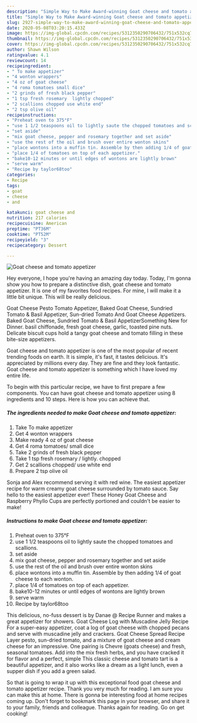 ```yaml
---
description: "Simple Way to Make Award-winning Goat cheese and tomato appetizer"
title: "Simple Way to Make Award-winning Goat cheese and tomato appetizer"
slug: 2927-simple-way-to-make-award-winning-goat-cheese-and-tomato-appetizer
date: 2020-05-08T03:20:15.433Z
image: https://img-global.cpcdn.com/recipes/5312350290706432/751x532cq70/goat-cheese-and-tomato-appetizer-recipe-main-photo.jpg
thumbnail: https://img-global.cpcdn.com/recipes/5312350290706432/751x532cq70/goat-cheese-and-tomato-appetizer-recipe-main-photo.jpg
cover: https://img-global.cpcdn.com/recipes/5312350290706432/751x532cq70/goat-cheese-and-tomato-appetizer-recipe-main-photo.jpg
author: Shawn Wilson
ratingvalue: 4.1
reviewcount: 14
recipeingredient:
- " To make appetizer"
- "4 wonton wrappers"
- "4 oz of goat cheese"
- "4 roma tomatoes small dice"
- "2 grinds of fresh black pepper"
- "1 tsp fresh rosemary  lightly chopped"
- "2 scallions chopped use white end"
- "2 tsp olive oil"
recipeinstructions:
- "Preheat oven to 375°F"
- "use 1 1/2 teaspoons oil to lightly saute the chopped tomatoes and scallions."
- "set aside"
- "mix goat cheese, pepper and rosemary together and set aside"
- "use the rest of the oil and brush over entire wonton skins"
- "place wontons into a muffin tin. Assemble by then adding 1/4 of goat cheese to each wonton."
- "place 1/4 of tomatoes on top of each appetizer."
- "bake10-12 minutes or until edges of wontons are lightly brown"
- "serve warm"
- "Recipe by taylor68too"
categories:
- Recipe
tags:
- goat
- cheese
- and

katakunci: goat cheese and 
nutrition: 217 calories
recipecuisine: American
preptime: "PT36M"
cooktime: "PT52M"
recipeyield: "3"
recipecategory: Dessert

---
```



![Goat cheese and tomato appetizer](https://img-global.cpcdn.com/recipes/5312350290706432/751x532cq70/goat-cheese-and-tomato-appetizer-recipe-main-photo.jpg)

Hey everyone, I hope you're having an amazing day today. Today, I'm gonna show you how to prepare a distinctive dish, goat cheese and tomato appetizer. It is one of my favorites food recipes. For mine, I will make it a little bit unique. This will be really delicious.

Goat Cheese Pesto Tomato Appetizer, Baked Goat Cheese, Sundried Tomato &amp; Basil Appetizer, Sun-dried Tomato And Goat Cheese Appetizers. Baked Goat Cheese, Sundried Tomato &amp; Basil AppetizerSomething New for Dinner. basil chiffonade, fresh goat cheese, garlic, toasted pine nuts. Delicate biscuit cups hold a tangy goat cheese and tomato filling in these bite-size appetizers.

Goat cheese and tomato appetizer is one of the most popular of recent trending foods on earth. It is simple, it's fast, it tastes delicious. It's appreciated by millions every day. They are fine and they look fantastic. Goat cheese and tomato appetizer is something which I have loved my entire life.


To begin with this particular recipe, we have to first prepare a few components. You can have goat cheese and tomato appetizer using 8 ingredients and 10 steps. Here is how you can achieve that.

<!--inarticleads1-->

##### The ingredients needed to make Goat cheese and tomato appetizer:

1. Take  To make appetizer
1. Get 4 wonton wrappers
1. Make ready 4 oz of goat cheese
1. Get 4 roma tomatoes/ small dice
1. Take 2 grinds of fresh black pepper
1. Take 1 tsp fresh rosemary / lightly. chopped
1. Get 2 scallions chopped/ use white end
1. Prepare 2 tsp olive oil


Sonja and Alex recommend serving it with red wine. The easiest appetizer recipe for warm creamy goat cheese surrounded by tomato sauce. Say hello to the easiest appetizer ever! These Honey Goat Cheese and Raspberry Phyllo Cups are perfectly portioned and couldn&#39;t be easier to make! 

<!--inarticleads2-->

##### Instructions to make Goat cheese and tomato appetizer:

1. Preheat oven to 375°F
1. use 1 1/2 teaspoons oil to lightly saute the chopped tomatoes and scallions.
1. set aside
1. mix goat cheese, pepper and rosemary together and set aside
1. use the rest of the oil and brush over entire wonton skins
1. place wontons into a muffin tin. Assemble by then adding 1/4 of goat cheese to each wonton.
1. place 1/4 of tomatoes on top of each appetizer.
1. bake10-12 minutes or until edges of wontons are lightly brown
1. serve warm
1. Recipe by taylor68too


This delicious, no-fuss dessert is by Danae @ Recipe Runner and makes a great appetizer for showers. Goat Cheese Log with Muscadine Jelly Recipe For a super-easy appetizer, coat a log of goat cheese with chopped pecans and serve with muscadine jelly and crackers. Goat Cheese Spread Recipe Layer pesto, sun-dried tomato, and a mixture of goat cheese and cream cheese for an impressive. One pairing is Chevre (goats cheese) and fresh, seasonal tomatoes. Add into the mix fresh herbs, and you have cracked it for flavor and a perfect, simple This classic cheese and tomato tart is a beautiful appetizer, and it also works like a dream as a light lunch, even a supper dish if you add a green salad. 

So that is going to wrap it up with this exceptional food goat cheese and tomato appetizer recipe. Thank you very much for reading. I am sure you can make this at home. There is gonna be interesting food at home recipes coming up. Don't forget to bookmark this page in your browser, and share it to your family, friends and colleague. Thanks again for reading. Go on get cooking!

